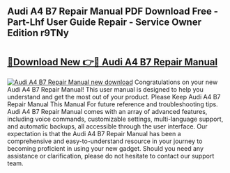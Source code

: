 ## Audi A4 B7 Repair Manual PDF Download Free - Part-Lhf User Guide Repair - Service Owner Edition r9TNy

# <h2><a href="http://bc13022.oget.top/?id=Audi+A4+B7+Repair+Manual">🔗Download New 👉🔴 Audi A4 B7 Repair Manual</a></h2>

[![Audi A4 B7 Repair Manual new download](https://i.imgur.com/5g1atiW.png)](http://bc13022.oget.top/?id=Audi+A4+B7+Repair+Manual)
Congratulations on your new Audi A4 B7 Repair Manual! This user manual is designed to help you understand and get the most out of your product. Please Keep Audi A4 B7 Repair Manual This Manual For future reference and troubleshooting tips. Audi A4 B7 Repair Manual comes with an array of advanced features, including voice commands, customizable settings, multi-language support, and automatic backups, all accessible through the user interface. Our expectation is that the Audi A4 B7 Repair Manual has been a comprehensive and easy-to-understand resource in your journey to becoming proficient in using your new gadget. Should you need any assistance or clarification, please do not hesitate to contact our support team.
